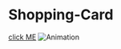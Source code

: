 # Shopping-Card


[click ME](https://62f520cb587a2e00086febd0--comforting-pasca-978f05.netlify.app/)
![Animation](https://user-images.githubusercontent.com/101858286/184177184-6c0524ec-22c7-41d1-98a9-b6fddbd858a8.gif)
